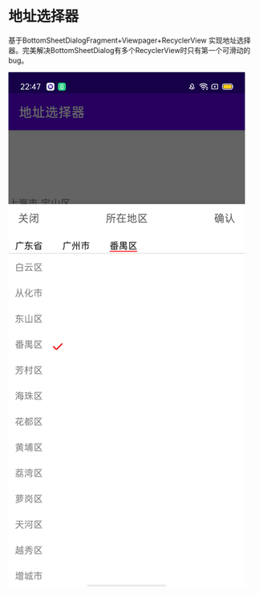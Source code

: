 # 地址选择器

基于BottomSheetDialogFragment+Viewpager+RecyclerView 实现地址选择器。完美解决BottomSheetDialog有多个RecyclerView时只有第一个可滑动的bug。


![screenshot1647355662651.png](./assets/screenshot-1647355662651.png)
